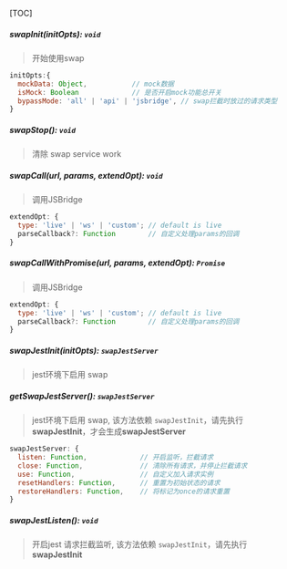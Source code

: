 [TOC]

##### swapInit(initOpts): `void`
> 开始使用swap

```js
initOpts:{
  mockData: Object,           // mock数据
  isMock: Boolean             // 是否开启mock功能总开关
  bypassMode: 'all' | 'api' | 'jsbridge', // swap拦截时放过的请求类型
}
```

##### swapStop(): `void`
> 清除 swap service work

##### swapCall(url, params, extendOpt): `void`
> 调用JSBridge

```js
extendOpt: {
  type: 'live' | 'ws' | 'custom'; // default is live
  parseCallback?: Function        // 自定义处理params的回调
}
```

##### swapCallWithPromise(url, params, extendOpt): `Promise`
> 调用JSBridge

```js
extendOpt: {
  type: 'live' | 'ws' | 'custom'; // default is live
  parseCallback?: Function        // 自定义处理params的回调
}
```


##### swapJestInit(initOpts): `swapJestServer`
> jest环境下启用 swap


##### getSwapJestServer(): `swapJestServer`
> jest环境下启用 swap, 该方法依赖 `swapJestInit`，请先执行**swapJestInit**，才会生成**swapJestServer**

```js
swapJestServer: {
  listen: Function,             // 开启监听，拦截请求
  close: Function,              // 清除所有请求，并停止拦截请求
  use: Function,                // 自定义加入请求实例
  resetHandlers: Function,      // 重置为初始状态的请求
  restoreHandlers: Function,    // 将标记为once的请求重置
}
```

##### swapJestListen(): `void`
> 开启jest 请求拦截监听, 该方法依赖 `swapJestInit`，请先执行**swapJestInit**
